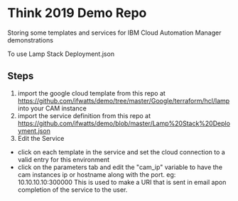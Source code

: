 # Think 2019 Demo Repo
Storing some templates and services for IBM Cloud Automation Manager demonstrations

To use Lamp Stack Deployment.json 
## Steps
1. import the google cloud template from this repo at
https://github.com/ifwatts/demo/tree/master/Google/terraform/hcl/lamp into your CAM instance
2. import the service definition from this repo at https://github.com/ifwatts/demo/blob/master/Lamp%20Stack%20Deployment.json
3. Edit the Service
  * click on each template in the service and set the cloud connection to a valid entry for this environment
  * click on the parameters tab and edit the "cam_ip" variable to have the cam instances ip or hostname along with the port.  eg: 10.10.10.10:300000  This is used to make a URI that is sent in email apon completion of the service to the user.

